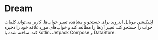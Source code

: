 # Dream
اپلیکیشن موبایل اندروید برای جستجو و مشاهده تعبیر خواب‌ها. کاربر می‌تواند کلمات خواب را جستجو کند، تعبیر آن‌ها را مطالعه کند و خواب‌های مورد علاقه خود را ذخیره کند. ساخته شده با Kotlin، Jetpack Compose و DataStore.

